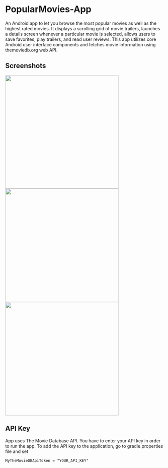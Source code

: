 # PopularMovies-App
An Android app to let you browse the most popular movies as well as the highest rated movies.
It displays a scrolling grid of movie trailers, launches a details screen whenever a particular movie is selected, allows users to save favorites, play trailers, and read user reviews. This app utilizes core Android user interface components and fetches movie information using themoviedb.org web API.

## Screenshots
<img src="https://user-images.githubusercontent.com/20808580/39392168-d63ee41c-4ace-11e8-98d1-c9213da80567.png" width="360">
<img src="https://user-images.githubusercontent.com/20808580/39392211-99c25d42-4acf-11e8-94b3-5328677a9969.png" width="360">
<img src="https://user-images.githubusercontent.com/20808580/39392897-e886ee78-4adb-11e8-8a1d-313b88a6f87f.png" width="360">

## API Key
App uses The Movie Database API. You have to enter your API key in order to run the app.
To add the API key to the application, go to gradle.properties file and set
```
MyTheMovieDBApiToken = "YOUR_API_KEY"
```
